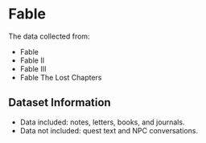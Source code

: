 # Fable

The data collected from:

- Fable
- Fable II
- Fable III
- Fable The Lost Chapters

## Dataset Information

- Data included: notes, letters, books, and journals.
- Data not included: quest text and NPC conversations. 



